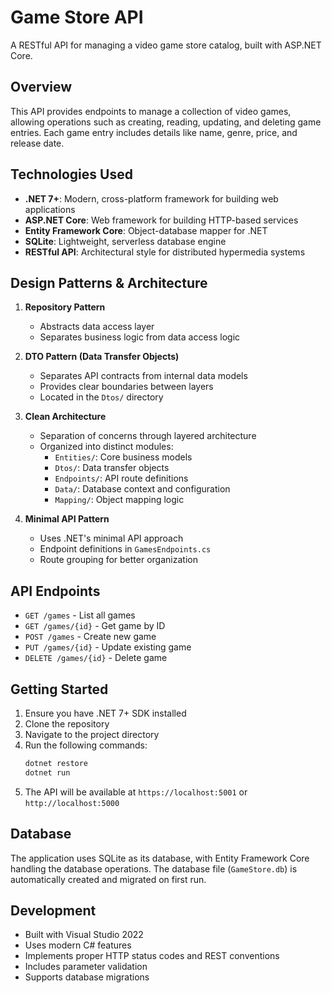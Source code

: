 # Game Store API

A RESTful API for managing a video game store catalog, built with ASP.NET Core.

## Overview

This API provides endpoints to manage a collection of video games, allowing operations such as creating, reading, updating, and deleting game entries. Each game entry includes details like name, genre, price, and release date.

## Technologies Used

- **.NET 7+**: Modern, cross-platform framework for building web applications
- **ASP.NET Core**: Web framework for building HTTP-based services
- **Entity Framework Core**: Object-database mapper for .NET
- **SQLite**: Lightweight, serverless database engine
- **RESTful API**: Architectural style for distributed hypermedia systems

## Design Patterns & Architecture

1. **Repository Pattern**
   - Abstracts data access layer
   - Separates business logic from data access logic

2. **DTO Pattern (Data Transfer Objects)**
   - Separates API contracts from internal data models
   - Provides clear boundaries between layers
   - Located in the `Dtos/` directory

3. **Clean Architecture**
   - Separation of concerns through layered architecture
   - Organized into distinct modules:
     - `Entities/`: Core business models
     - `Dtos/`: Data transfer objects
     - `Endpoints/`: API route definitions
     - `Data/`: Database context and configuration
     - `Mapping/`: Object mapping logic

4. **Minimal API Pattern**
   - Uses .NET's minimal API approach
   - Endpoint definitions in `GamesEndpoints.cs`
   - Route grouping for better organization

## API Endpoints

- `GET /games` - List all games
- `GET /games/{id}` - Get game by ID
- `POST /games` - Create new game
- `PUT /games/{id}` - Update existing game
- `DELETE /games/{id}` - Delete game

## Getting Started

1. Ensure you have .NET 7+ SDK installed
2. Clone the repository
3. Navigate to the project directory
4. Run the following commands:
   ```bash
   dotnet restore
   dotnet run
   ```
5. The API will be available at `https://localhost:5001` or `http://localhost:5000`

## Database

The application uses SQLite as its database, with Entity Framework Core handling the database operations. The database file (`GameStore.db`) is automatically created and migrated on first run.

## Development

- Built with Visual Studio 2022
- Uses modern C# features
- Implements proper HTTP status codes and REST conventions
- Includes parameter validation
- Supports database migrations 